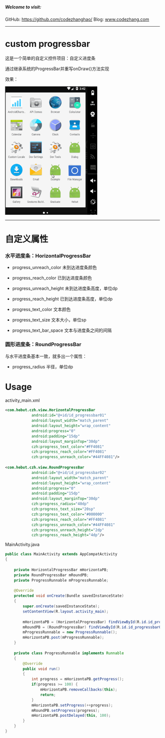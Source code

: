 ##### Welcome to visit:
GitHub: https://github.com/codezhanghao/
Blog: www.codezhang.com

---

# custom progressbar

这是一个简单的自定义控件项目：自定义进度条

通过继承系统的ProgressBar并重写onDraw()方法实现

效果：
<div class='row'>
        <img src='./customprogressbar.gif' width="300px"/>
</div>

---

# 自定义属性

### 水平进度条：HorizontalProgressBar

* progress_unreach_color
  未到达进度条颜色

* progress_reach_color
  已到达进度条颜色

* progress_unreach_height
  未到达进度条高度，单位dp

* progress_reach_height
  已到达进度条高度，单位dp

* progress_text_color
  文本颜色

* progress_text_size
  文本大小，单位sp

* progress_text_bar_space
  文本与进度条之间的间隔

### 圆形进度条：RoundProgressBar

与水平进度条基本一致，就多出一个属性：

* progress_radius
  半径，单位dp

# Usage

activity_main.xml

```xml
<com.hebut.czh.view.HorizontalProgressBar
            android:id="@+id/id_progressbar01"
            android:layout_width="match_parent"
            android:layout_height="wrap_content"
            android:progress="0"
            android:padding="15dp"
            android:layout_marginTop="30dp"
            czh:progress_text_color="#FF4081"
            czh:progress_reach_color="#FF4081"
            czh:progress_unreach_color="#44FF4081"/>
            
<com.hebut.czh.view.RoundProgressBar
            android:id="@+id/id_progressbar02"
            android:layout_width="match_parent"
            android:layout_height="wrap_content"
            android:progress="0"
            android:padding="15dp"
            android:layout_marginTop="30dp"
            czh:progress_radius="40dp"
            czh:progress_text_size="20sp"
            czh:progress_text_color="#000000"
            czh:progress_reach_color="#FF4081"
            czh:progress_unreach_color="#44FF4081"
            czh:progress_unreach_height="2dp"
            czh:progress_reach_height="4dp"/>
```

MainActivity.java

```java
public class MainActivity extends AppCompatActivity
{

    private HorizontalProgressBar mHorizontaPB;
    private RoundProgressBar mRoundPB;
    private ProgressRunnable mProgressRunnable;

    @Override
    protected void onCreate(Bundle savedInstanceState)
    {
        super.onCreate(savedInstanceState);
        setContentView(R.layout.activity_main);

        mHorizontaPB = (HorizontalProgressBar) findViewById(R.id.id_progressbar01);
        mRoundPB = (RoundProgressBar) findViewById(R.id.id_progressbar02);
        mProgressRunnable = new ProgressRunnable();
        mHorizontaPB.post(mProgressRunnable);
    }

    private class ProgressRunnable implements Runnable
    {
        @Override
        public void run()
        {
            int progress = mHorizontaPB.getProgress();
            if(progress >= 100) {
                mHorizontaPB.removeCallbacks(this);
                return;
            }
            mHorizontaPB.setProgress(++progress);
            mRoundPB.setProgress(progress);
            mHorizontaPB.postDelayed(this, 100);
        }
    }
}
```
